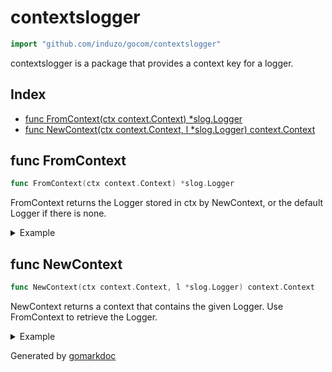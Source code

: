 <!-- Code generated by gomarkdoc. DO NOT EDIT -->

# contextslogger

```go
import "github.com/induzo/gocom/contextslogger"
```

contextslogger is a package that provides a context key for a logger.

## Index

- [func FromContext(ctx context.Context) *slog.Logger](<#func-fromcontext>)
- [func NewContext(ctx context.Context, l *slog.Logger) context.Context](<#func-newcontext>)


## func FromContext

```go
func FromContext(ctx context.Context) *slog.Logger
```

FromContext returns the Logger stored in ctx by NewContext, or the default Logger if there is none.

<details><summary>Example</summary>
<p>

```go
package main

import (
	"context"
	"io"

	slog "golang.org/x/exp/slog"

	"github.com/induzo/gocom/contextslogger"
)

func main() {
	textHandler := slog.NewTextHandler(io.Discard, nil)
	logger := slog.New(textHandler)

	ctxWithLogger := contextslogger.NewContext(context.Background(), logger)

	retrievedLogger := contextslogger.FromContext(ctxWithLogger)

	_ = retrievedLogger
}
```

</p>
</details>

## func NewContext

```go
func NewContext(ctx context.Context, l *slog.Logger) context.Context
```

NewContext returns a context that contains the given Logger. Use FromContext to retrieve the Logger.

<details><summary>Example</summary>
<p>

```go
package main

import (
	"context"
	"io"

	slog "golang.org/x/exp/slog"

	"github.com/induzo/gocom/contextslogger"
)

func main() {
	textHandler := slog.NewTextHandler(io.Discard, nil)
	logger := slog.New(textHandler)

	_ = contextslogger.NewContext(context.Background(), logger)
}
```

</p>
</details>



Generated by [gomarkdoc](<https://github.com/princjef/gomarkdoc>)
